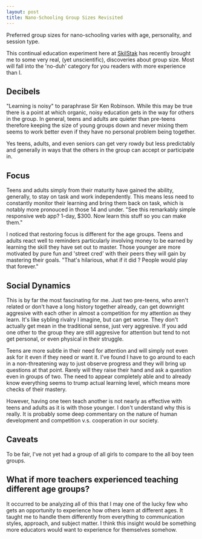 ```yaml
---
layout: post
title: Nano-Schooling Group Sizes Revisited
---
```


Preferred group sizes for nano-schooling varies with age, personality, and
session type.

This continual education experiment here at [SkilStak](http://skilstak.com)
has recently brought me to some very real, (yet unscientific),
discoveries about group size. Most will fall into the 'no-duh' category
for you readers with more experience than I.

## Decibels

"Learning is noisy" to paraphrase Sir Ken Robinson. While this may be
true there is a point at which organic, noisy education gets in the
way for others in the group. In general, teens and adults are quieter
than pre-teens therefore keeping the size of young groups down and
never mixing them seems to work better even if they have no personal
problem being together.

Yes teens, adults, and even seniors can get very rowdy but less
predictably and generally in ways that the others in the group can
accept or participate in.

## Focus

Teens and adults simply from their maturity have gained the ability,
generally, to stay on task and work independently. This means less
need to constantly monitor their learning and bring them back on task,
which is notably more pronouced in those 14 and under. "See this
remarkably simple responsive web app? 1-day, $300. Now learn this
stuff so you can make them."

I noticed that restoring focus is different for the age groups. Teens and
adults react well to reminders particularly involving money to be earned
by learning the skill they have set out to master. Those younger are more
motivated by pure fun and 'street cred' with their peers they will gain by
mastering their goals. "That's hilarious, what if it did <blank>?
People would play that forever."

## Social Dynamics

This is by far the most fascinating for me. Just two pre-teens, who
aren't related or don't have a long history together already, can get
downright aggresive with each other in almost a competition for my
attention as they learn. It's like sybling rivalry I imagine, but can
get worse. They don't actually get mean in the traditional sense, just
very aggresive. If you add one other to the group they are still
aggresive for attention but tend to not get personal, or even physical
in their struggle.

Teens are more subtle in their need for attention and will simply not even
ask for it even if they need or want it. I've found I have to go around to
each in a non-threatening way to just observe progress and they will bring
up questions at that point. Rarely will they raise their hand and ask a
question even in groups of two. The need to appear completely able and
to already know everything seems to trump actual learning level, which
means more checks of their mastery. 

However, having one teen teach another is not nearly as effective with
teens and adults as it is with those younger. I don't understand why
this is really. It is probably some deep commentary on the nature of
human development and competition v.s. cooperation in our society.

## Caveats

To be fair, I've not yet had a group of all girls to compare to the
all boy teen groups.

## What if more teachers experienced teaching different age groups?

It occurred to be analyzing all of this that I may one of the lucky
few who gets an opportunity to experience how others learn at
different ages. It taught me to handle them differently from
everything to communication styles, approach, and subject matter.
I think this insight would be something more educators would want to
experience for themselves somehow.


